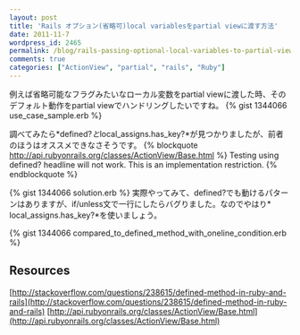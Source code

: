 ```yaml
---
layout: post
title: 'Rails オプション(省略可)local variablesをpartial viewに渡す方法'
date: 2011-11-7
wordpress_id: 2465
permalink: /blog/rails-passing-optional-local-variables-to-partial-view
comments: true
categories: ["ActionView", "partial", "rails", "Ruby"]
---
```

例えば省略可能なフラグみたいなローカル変数をpartial viewに渡した時、そのデフォルト動作をpartial viewでハンドリングしたいですね。
{% gist 1344066 use_case_sample.erb %}

調べてみたら*defined?*と*local_assigns.has_key?*が見つかりましたが、前者のほうはオススメできなさそうです。
{% blockquote http://api.rubyonrails.org/classes/ActionView/Base.html %}
Testing using defined? headline will not work. This is an implementation restriction.
{% endblockquote %}

{% gist 1344066 solution.erb %}
実際やってみて、defined?でも動けるパターンはありますが、if/unless文で一行にしたらバグりました。なのでやはり* local_assigns.has_key?*を使いましょう。

{% gist 1344066 compared_to_defined_method_with_oneline_condition.erb %}

## Resources
[http://stackoverflow.com/questions/238615/defined-method-in-ruby-and-rails](http://stackoverflow.com/questions/238615/defined-method-in-ruby-and-rails)
[http://api.rubyonrails.org/classes/ActionView/Base.html](http://api.rubyonrails.org/classes/ActionView/Base.html)
